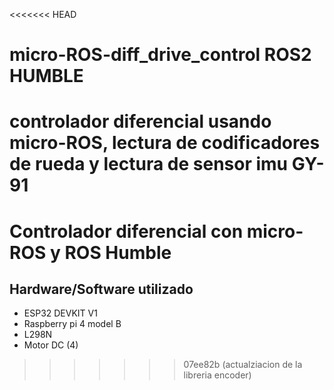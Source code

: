 <<<<<<< HEAD
# micro-ROS-diff_drive_control ROS2 HUMBLE
controlador diferencial usando micro-ROS, lectura de codificadores de rueda y lectura de sensor imu GY-91 
=======
# Controlador diferencial con micro-ROS y ROS Humble

## Hardware/Software utilizado

- ESP32 DEVKIT V1
- Raspberry pi 4 model B
- L298N
- Motor DC (4) 

>>>>>>> 07ee82b (actualziacion de la libreria encoder)
